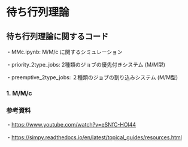 # 待ち行列理論

## 待ち行列理論に関するコード
・MMc.ipynb:  M/M/c に関するシミュレーション

・priority_2type_jobs: 2種類のジョブの優先付きシステム (M/M型)

・preemptive_2type_jobs: ２種類のジョブの割り込みシステム (M/M型)

### 1. M/M/c

### 参考資料
・https://www.youtube.com/watch?v=eSNfC-HOl44

・https://simpy.readthedocs.io/en/latest/topical_guides/resources.html
